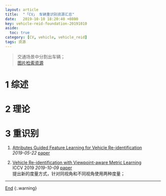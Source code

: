 ```yaml
---
layout: article
title:  "「CV」 车辆重识别资源汇总"
date:   2019-10-10 18:20:40 +0800
key: vehicle-reid-foundation-20191010
aside:
  toc: true
category: [CV, vehicle, vehicle_reid]
tags: 资源
---
```

<span id='head'></span>
>交通场景中分割出车辆；    
[图片检索资源](/cv/retrieval/2019/05/22/foundation.html)     

<!--more-->

# 1 综述

# 2 理论

# 3 重识别
1. [Attributes Guided Feature Learning for Vehicle Re-identification](http://cn.arxiv.org/abs/1905.08997)   
*2019-05-22* [paper](https://arxiv.org/abs/1905.08997)   

1. [Vehicle Re-identification with Viewpoint-aware Metric Learning](http://cn.arxiv.org/abs/1910.04104)    
ICCV 2019 *2019-10-09* [paper](https://arxiv.org/abs/1910.04104)    
提出新的度量方式，针对同视角和不同视角使用两种度量；    

-------------------  
[End](#head)
{:.warning}  

